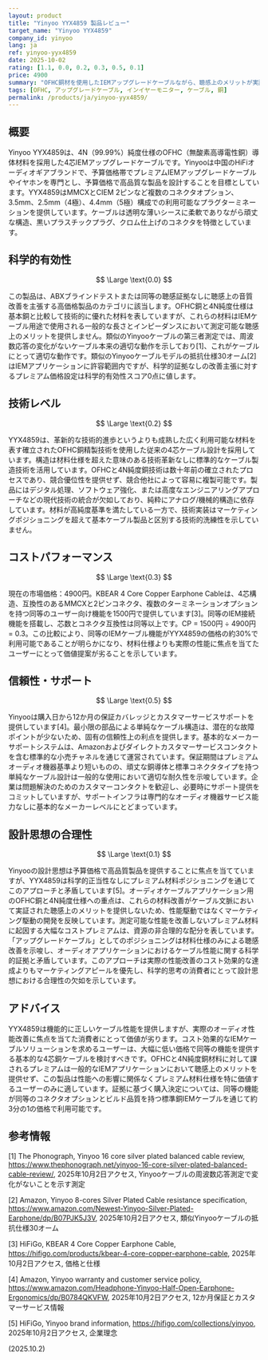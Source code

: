 ```yaml
---
layout: product
title: "Yinyoo YYX4859 製品レビュー"
target_name: "Yinyoo YYX4859"
company_id: yinyoo
lang: ja
ref: yinyoo-yyx4859
date: 2025-10-02
rating: [1.1, 0.0, 0.2, 0.3, 0.5, 0.1]
price: 4900
summary: "OFHC銅材を使用したIEMアップグレードケーブルながら、聴感上のメリットが実証されていない大幅なプレミアム価格設定"
tags: [OFHC, アップグレードケーブル, インイヤーモニター, ケーブル, 銅]
permalink: /products/ja/yinyoo-yyx4859/
---
```

## 概要

Yinyoo YYX4859は、4N（99.99%）純度仕様のOFHC（無酸素高導電性銅）導体材料を採用した4芯IEMアップグレードケーブルです。Yinyooは中国のHiFiオーディオギアブランドで、予算価格帯でプレミアムIEMアップグレードケーブルやイヤホンを専門とし、予算価格で高品質な製品を設計することを目標としています。YYX4859はMMCXとCIEM 2ピンなど複数のコネクタオプション、3.5mm、2.5mm（4極）、4.4mm（5極）構成での利用可能なプラグターミネーションを提供しています。ケーブルは透明な薄いシースに柔軟でありながら頑丈な構造、黒いプラスチックプラグ、クロム仕上げのコネクタを特徴としています。

## 科学的有効性

$$ \Large \text{0.0} $$

この製品は、ABXブラインドテストまたは同等の聴感証拠なしに聴感上の音質改善を主張する高価格製品のカテゴリに該当します。OFHC銅と4N純度仕様は基本銅と比較して技術的に優れた材料を表していますが、これらの材料はIEMケーブル用途で使用される一般的な長さとインピーダンスにおいて測定可能な聴感上のメリットを提供しません。類似のYinyooケーブルの第三者測定では、周波数応答の変化がないケーブル本来の適切な動作を示しており[1]、これがケーブルにとって適切な動作です。類似のYinyooケーブルモデルの抵抗仕様30オーム[2]はIEMアプリケーションに許容範囲内ですが、科学的証拠なしの改善主張に対するプレミアム価格設定は科学的有効性スコア0点に値します。

## 技術レベル

$$ \Large \text{0.2} $$

YYX4859は、革新的な技術的進歩というよりも成熟した広く利用可能な材料を表す確立されたOFHC銅精製技術を使用した従来の4芯ケーブル設計を採用しています。構造は材料仕様を超えた意味のある技術革新なしに標準的なケーブル製造技術を活用しています。OFHCと4N純度銅技術は数十年前の確立されたプロセスであり、競合優位性を提供せず、競合他社によって容易に複製可能です。製品にはデジタル処理、ソフトウェア強化、または高度なエンジニアリングアプローチなどの現代技術の統合が欠如しており、純粋にアナログ/機械的構造に依存しています。材料が高純度基準を満たしている一方で、技術実装はマーケティングポジショニングを超えて基本ケーブル製品と区別する技術的洗練性を示していません。

## コストパフォーマンス

$$ \Large \text{0.3} $$

現在の市場価格：4900円。KBEAR 4 Core Copper Earphone Cableは、4芯構造、互換性のあるMMCXと2ピンコネクタ、複数のターミネーションオプションを持つ同等のユーザー向け機能を1500円で提供しています[3]。同等のIEM接続機能を搭載し、芯数とコネクタ互換性は同等以上です。CP = 1500円 ÷ 4900円 = 0.3。この比較により、同等のIEMケーブル機能がYYX4859の価格の約30%で利用可能であることが明らかになり、材料仕様よりも実際の性能に焦点を当てたユーザーにとって価値提案が劣ることを示しています。

## 信頼性・サポート

$$ \Large \text{0.5} $$

Yinyooは購入日から12か月の保証カバレッジとカスタマーサービスサポートを提供しています[4]。最小限の部品による単純なケーブル構造は、潜在的な故障ポイントが少ないため、固有の信頼性上の利点を提供します。基本的なメーカーサポートシステムは、Amazonおよびダイレクトカスタマーサービスコンタクトを含む標準的な小売チャネルを通じて運営されています。保証期間はプレミアムオーディオ機器基準より短いものの、頑丈な銅導体と標準コネクタタイプを持つ単純なケーブル設計は一般的な使用において適切な耐久性を示唆しています。企業は問題解決のためのカスタマーコンタクトを歓迎し、必要時にサポート提供をコミットしていますが、サポートインフラは専門的なオーディオ機器サービス能力なしに基本的なメーカーレベルにとどまっています。

## 設計思想の合理性

$$ \Large \text{0.1} $$

Yinyooの設計思想は予算価格で高品質製品を提供することに焦点を当てていますが、YYX4859は科学的正当性なしにプレミアム材料ポジショニングを通じてこのアプローチと矛盾しています[5]。オーディオケーブルアプリケーション用のOFHC銅と4N純度仕様への重点は、これらの材料改善がケーブル文脈において実証された聴感上のメリットを提供しないため、性能駆動ではなくマーケティング駆動の開発を反映しています。測定可能な性能を改善しないプレミアム材料に起因する大幅なコストプレミアムは、資源の非合理的な配分を表しています。「アップグレードケーブル」としてのポジショニングは材料仕様のみによる聴感改善を示唆し、オーディオアプリケーションにおけるケーブル性能に関する科学的証拠と矛盾しています。このアプローチは実際の性能改善のコスト効果的な達成よりもマーケティングアピールを優先し、科学的思考の消費者にとって設計思想における合理性の欠如を示しています。

## アドバイス

YYX4859は機能的に正しいケーブル性能を提供しますが、実際のオーディオ性能改善に焦点を当てた消費者にとって価値が劣ります。コスト効果的なIEMケーブルソリューションを求めるユーザーは、大幅に低い価格で同等の機能を提供する基本的な4芯銅ケーブルを検討すべきです。OFHCと4N純度銅材料に対して課されるプレミアムは一般的なIEMアプリケーションにおいて聴感上のメリットを提供せず、この製品は性能への影響に関係なくプレミアム材料仕様を特に価値するユーザーのみに適しています。証拠に基づく購入決定については、同等の機能が同等のコネクタオプションとビルド品質を持つ標準銅IEMケーブルを通じて約3分の1の価格で利用可能です。

## 参考情報

[1] The Phonograph, Yinyoo 16 core silver plated balanced cable review, https://www.thephonograph.net/yinyoo-16-core-silver-plated-balanced-cable-review/, 2025年10月2日アクセス, Yinyooケーブルの周波数応答測定で変化がないことを示す測定

[2] Amazon, Yinyoo 8-cores Silver Plated Cable resistance specification, https://www.amazon.com/Newest-Yinyoo-Silver-Plated-Earphone/dp/B07PJK5J3V, 2025年10月2日アクセス, 類似Yinyooケーブルの抵抗仕様30オーム

[3] HiFiGo, KBEAR 4 Core Copper Earphone Cable, https://hifigo.com/products/kbear-4-core-copper-earphone-cable, 2025年10月2日アクセス, 価格と仕様

[4] Amazon, Yinyoo warranty and customer service policy, https://www.amazon.com/Headphone-Yinyoo-Half-Open-Earphone-Ergonomics/dp/B0784QKVFW, 2025年10月2日アクセス, 12か月保証とカスタマーサービス情報

[5] HiFiGo, Yinyoo brand information, https://hifigo.com/collections/yinyoo, 2025年10月2日アクセス, 企業理念

(2025.10.2)